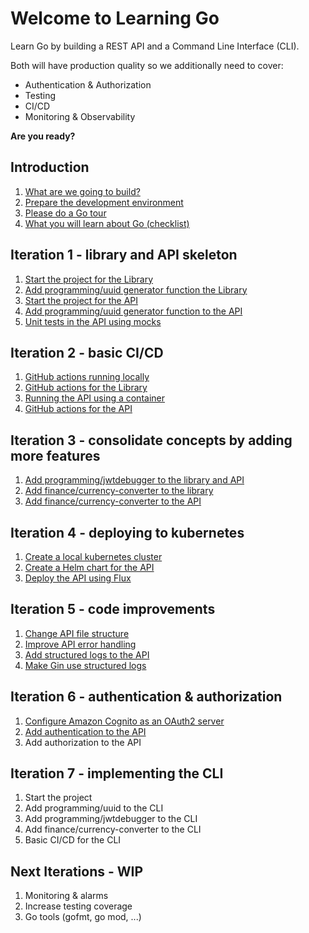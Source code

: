 # Welcome to Learning Go

Learn Go by building a REST API and a Command Line Interface (CLI).

Both will have production quality so we additionally need to cover:
* Authentication & Authorization
* Testing
* CI/CD
* Monitoring & Observability

__Are you ready?__

## Introduction

1. [What are we going to build?](intro-what-are-we-going-to-build.md)
1. [Prepare the development environment](intro-prepare-dev-env.md)
1. [Please do a Go tour](intro-go-tour.md)
1. [What you will learn about Go (checklist)](intro-go-checklist.md)

## Iteration 1 - library and API skeleton

1. [Start the project for the Library](it1-lib-start-the-project.md)
1. [Add programming/uuid generator function the Library](it1-lib-add-first-utility-function.md)
1. [Start the project for the API](it1-api-start-the-project.md)
1. [Add programming/uuid generator function to the API](it1-api-add-first-utility-function.md)
1. [Unit tests in the API using mocks](it1-api-unit-tests-with-mocks.md)

## Iteration 2 - basic CI/CD
1. [GitHub actions running locally](it2-github-action-running-locally.md)
1. [GitHub actions for the Library](it2-github-actions-for-the-library.md)
1. [Running the API using a container](it2-run-api-using-container.md)
1. [GitHub actions for the API](it2-github-action-for-the-api.md)

## Iteration 3 - consolidate concepts by adding more features
1. [Add programming/jwtdebugger to the library and API](it3-add-programming-jwt-debugger.md)
1. [Add finance/currency-converter to the library](it3-add-finance-currency-converter-lib.md)
1. [Add finance/currency-converter to the API](it3-add-finance-currency-converter-api.md)

## Iteration 4 - deploying to kubernetes
1. [Create a local kubernetes cluster](it4-create-local-k8s.md)
1. [Create a Helm chart for the API](it4-create-helm-chart-api.md)
1. [Deploy the API using Flux](it4-deploy-api-using-fluxcd.md)

## Iteration 5 - code improvements
1. [Change API file structure](it5-change-api-file-structure.md)
1. [Improve API error handling](it5-improve-api-error-handling.md)
1. [Add structured logs to the API](it5-add-logs-api.md)
1. [Make Gin use structured logs](it5-gin-structured-logging.md)

## Iteration 6 - authentication & authorization
1. [Configure Amazon Cognito as an OAuth2 server](it6-create-cognito-user-pool.md)
1. [Add authentication to the API](it6-add-authentication-api.md)
1. Add authorization to the API

## Iteration 7 - implementing the CLI
1. Start the project
1. Add programming/uuid to the CLI
1. Add programming/jwtdebugger to the CLI
1. Add finance/currency-converter to the CLI
1. Basic CI/CD for the CLI

## Next Iterations - WIP
1. Monitoring & alarms
1. Increase testing coverage
1. Go tools (gofmt, go mod, ...)